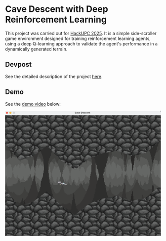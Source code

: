 # Cave Descent with Deep Reinforcement Learning 

This project was carried out for [HackUPC 2025](https://hackupc-2025.devpost.com/).
It is a simple side-scroller game environment designed for training reinforcement learning agents, using a deep Q-learning approach to validate the agent's performance in a dynamically generated terrain.

## Devpost
See the detailed description of the project [here](https://devpost.com/software/rocket-deep-reinforcement-learning).

## Demo
See the [demo video](https://youtu.be/yS4YqpJ8GS0) below:

[![demo video](./screenshot/screenshot_1.png)](https://youtu.be/yS4YqpJ8GS0)